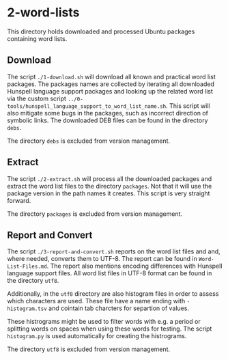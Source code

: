 # 2-word-lists

This directory holds downloaded and processed Ubuntu packages containing word lists.

## Download

The script `./1-download.sh` will download all known and practical word list packages. The packages names are collected by iterating all downloaded Hunspell language support packages and looking up the related word list via the custom script `../0-tools/hunspell_language_support_to_word_list_name.sh`. This script will also mitigate some bugs in the packages, such as incorrect direction of symbolic links. The downloaded DEB files can be found in the directory `debs`.

The directory `debs` is excluded from version management.

## Extract

The script `./2-extract.sh` will process all the downloaded packages and extract the word list files to the directory `packages`. Not that it will use the package version in the path names it creates. This script is very straight forward.

The directory `packages` is excluded from version management.

## Report and Convert

The script `./3-report-and-convert.sh` reports on the word list files and and, where needed, converts them to UTF-8. The report can be found in `Word-List-Files.md`. The report also mentions encoding differences with Hunspell language support files. All word list files in UTF-8 format can be found in the directory `utf8`.

Additionally, in the `utf8` directory are also histogram files in order to assess which characters are used. These file have a name ending with `-histogram.tsv` and cointain tab charcters for separtion of values.

These histrograms might be used to filter words with e.g. a period or splitting words on spaces when using these words for testing. The script `histogram.py` is used automatically for creating the histrograms.

The directory `utf8` is excluded from version management.
